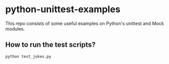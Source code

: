 # python-unittest-examples
This repo consists of some useful examples on Python's unittest and Mock modules. 

## How to run the test scripts?
`python test_jokes.py`
